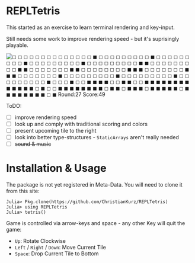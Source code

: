 # REPLTetris
This started as an exercise to learn terminal rendering and key-input.

Still needs some work to improve rendering speed - but it's suprisingly playable.

![
 ◻  ◻  ◻  ◻  ◻  ◻  ◻  ◻  ◻  ◻
 ◻  ◻  ◻  ◻  ◼  ◻  ◻  ◻  ◻  ◻
 ◻  ◻  ◻  ◻  ◼  ◻  ◻  ◻  ◻  ◻
 ◻  ◻  ◻  ◻  ◼  ◻  ◻  ◻  ◻  ◻
 ◻  ◻  ◻  ◻  ◼  ◻  ◻  ◻  ◻  ◻
 ◻  ◻  ◻  ◻  ◼  ◼  ◻  ◻  ◻  ◻
 ◻  ◻  ◻  ◻  ◻  ◼  ◼  ◻  ◻  ◻
 ◻  ◻  ◻  ◻  ◼  ◼  ◻  ◻  ◻  ◻
 ◻  ◻  ◻  ◻  ◼  ◼  ◼  ◻  ◻  ◻
 ◻  ◻  ◻  ◻  ◼  ◼  ◼  ◻  ◻  ◻
 ◻  ◻  ◻  ◻  ◼  ◻  ◻  ◻  ◻  ◻
 ◻  ◻  ◻  ◻  ◼  ◻  ◻  ◻  ◻  ◻
 ◻  ◻  ◻  ◻  ◼  ◻  ◻  ◻  ◻  ◻
 ◻  ◻  ◻  ◻  ◼  ◻  ◻  ◻  ◼  ◻
 ◻  ◼  ◼  ◼  ◼  ◻  ◻  ◼  ◼  ◻
 ◻  ◼  ◼  ◼  ◼  ◼  ◼  ◼  ◼  ◼
 ◼  ◼  ◼  ◼  ◻  ◼  ◻  ◻  ◼  ◼
 ◼  ◼  ◼  ◼  ◼  ◼  ◻  ◼  ◼  ◻
 ◼  ◼  ◼  ◻  ◼  ◼  ◼  ◼  ◼  ◻
 ◼  ◼  ◼  ◼  ◼  ◼  ◼  ◼  ◻  ◼
 Round:27           Score:49
](resources/Screenshot.png)

ToDO:
- [ ] improve rendering speed
- [ ] look up and comply with traditional scoring and colors
- [ ] present upcoming tile to the right
- [ ] look into better type-structures - `StaticArrays` aren't really needed
- [ ] ~~sound & music~~

# Installation & Usage
The package is not yet registered in Meta-Data. You will need to clone it from this site:

```julia-REPL
Julia> Pkg.clone(https://github.com/ChristianKurz/REPLTetris)
Julia> using REPLTetris
Julia> tetris()
```

Game is controlled via arrow-keys and space - any other Key will quit the game:
- `Up`: Rotate Clockwise
- `Left` / `Right` / `Down`: Move Current Tile
- `Space`: Drop Current Tile to Bottom
